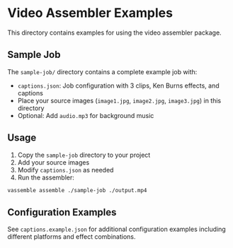 # Video Assembler Examples

This directory contains examples for using the video assembler package.

## Sample Job

The `sample-job/` directory contains a complete example job with:

- `captions.json`: Job configuration with 3 clips, Ken Burns effects, and captions
- Place your source images (`image1.jpg`, `image2.jpg`, `image3.jpg`) in this directory
- Optional: Add `audio.mp3` for background music

## Usage

1. Copy the `sample-job` directory to your project
2. Add your source images
3. Modify `captions.json` as needed
4. Run the assembler:

```bash
vassemble assemble ./sample-job ./output.mp4
```

## Configuration Examples

See `captions.example.json` for additional configuration examples including different platforms and effect combinations.
